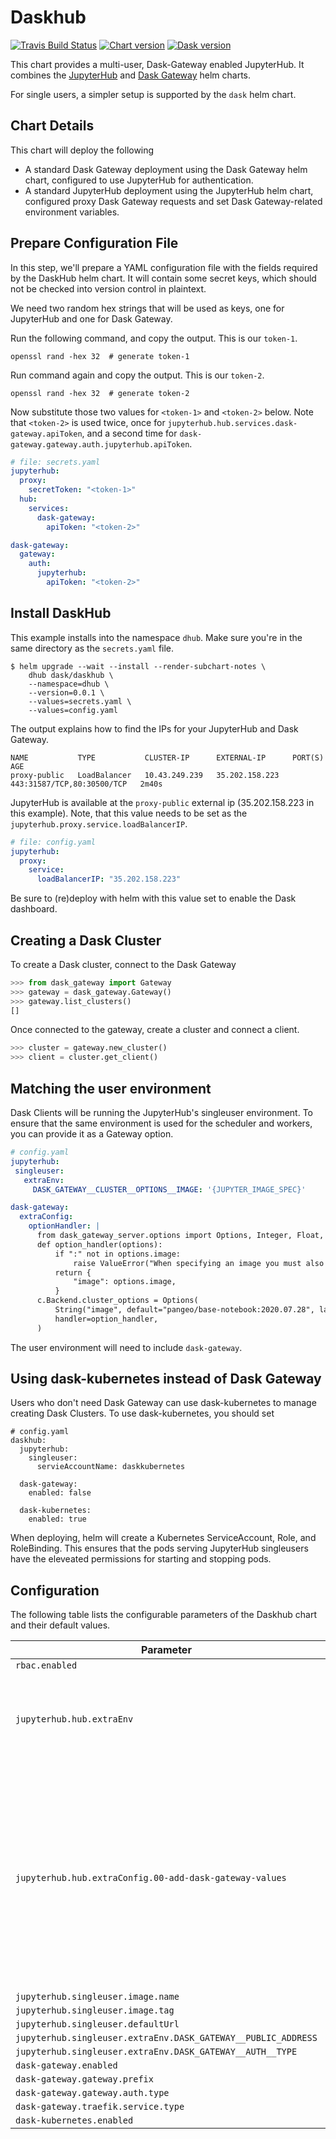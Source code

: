 
Daskhub
===========

[![Travis Build Status](https://travis-ci.com/dask/helm-chart.svg?branch=master)](https://travis-ci.com/dask/helm-chart)
[![Chart version](https://img.shields.io/badge/dynamic/yaml?url=https://helm.dask.org/index.yaml&label=chart&query=$.entries.daskhub[:1].version&color=277A9F)](https://helm.dask.org/)
[![Dask version](https://img.shields.io/badge/dynamic/yaml?url=https://helm.dask.org/index.yaml&label=Dask&query=$.entries.daskhub[:1].appVersion&color=D67548)](https://helm.dask.org/)

This chart provides a multi-user, Dask-Gateway enabled JupyterHub.
It combines the [JupyterHub](https://jupyterhub.readthedocs.io/en/stable/)
and [Dask Gateway](https://gateway.dask.org/) helm charts.

For single users, a simpler setup is supported by the `dask` helm chart.

## Chart Details

This chart will deploy the following

- A standard Dask Gateway deployment using the Dask Gateway helm chart,
  configured to use JupyterHub for authentication.
- A standard JupyterHub deployment using the JupyterHub helm chart,
  configured proxy Dask Gateway requests and set Dask Gateway-related
  environment variables.

## Prepare Configuration File

In this step, we'll prepare a YAML configuration file with the fields
required by the DaskHub helm chart. It will contain some secret
keys, which should not be checked into version control in plaintext.

We need two random hex strings that will be used as keys, one for
JupyterHub and one for Dask Gateway.

Run the following command, and copy the output. This is our `token-1`.

```console
openssl rand -hex 32  # generate token-1
```

Run command again and copy the output. This is our `token-2`.

```console
openssl rand -hex 32  # generate token-2
```

Now substitute those two values for `<token-1>` and `<token-2>` below.
Note that `<token-2>` is used twice, once for `jupyterhub.hub.services.dask-gateway.apiToken`, and a second time for `dask-gateway.gateway.auth.jupyterhub.apiToken`.


```yaml
# file: secrets.yaml
jupyterhub:
  proxy:
    secretToken: "<token-1>"
  hub:
    services:
      dask-gateway:
        apiToken: "<token-2>"

dask-gateway:
  gateway:
    auth:
      jupyterhub:
        apiToken: "<token-2>"
```

## Install DaskHub

This example installs into the namespace `dhub`. Make sure you're
in the same directory as the `secrets.yaml` file.

```console
$ helm upgrade --wait --install --render-subchart-notes \
    dhub dask/daskhub \
    --namespace=dhub \
    --version=0.0.1 \
    --values=secrets.yaml \
    --values=config.yaml
```

The output explains how to find the IPs for your JupyterHub and Dask Gateway.

```console
NAME           TYPE           CLUSTER-IP      EXTERNAL-IP      PORT(S)                      AGE
proxy-public   LoadBalancer   10.43.249.239   35.202.158.223   443:31587/TCP,80:30500/TCP   2m40s
```

JupyterHub is available at the `proxy-public` external ip (35.202.158.223 in this example).
Note, that this value needs to be set as the `jupyterhub.proxy.service.loadBalancerIP`.

```yaml
# file: config.yaml
jupyterhub:
  proxy:
    service:
      loadBalancerIP: "35.202.158.223"
```

Be sure to (re)deploy with helm with this value set to enable the Dask dashboard.

## Creating a Dask Cluster

To create a Dask cluster, connect to the Dask Gateway

```python
>>> from dask_gateway import Gateway
>>> gateway = dask_gateway.Gateway()
>>> gateway.list_clusters()
[]
```

Once connected to the gateway, create a cluster and connect a client.

```python
>>> cluster = gateway.new_cluster()
>>> client = cluster.get_client()
```

## Matching the user environment

Dask Clients will be running the JupyterHub's singleuser environment. To ensure
that the same environment is used for the scheduler and workers, you can provide
it as a Gateway option.

```yaml
# config.yaml
jupyterhub:
 singleuser:
   extraEnv:
     DASK_GATEWAY__CLUSTER__OPTIONS__IMAGE: '{JUPYTER_IMAGE_SPEC}'

dask-gateway:
  extraConfig:
    optionHandler: |
      from dask_gateway_server.options import Options, Integer, Float, String
      def option_handler(options):
          if ":" not in options.image:
              raise ValueError("When specifying an image you must also provide a tag")
          return {
              "image": options.image,
          }
      c.Backend.cluster_options = Options(
          String("image", default="pangeo/base-notebook:2020.07.28", label="Image"),
          handler=option_handler,
      )
```

The user environment will need to include `dask-gateway`.

## Using dask-kubernetes instead of Dask Gateway

Users who don't need Dask Gateway can use dask-kubernetes to manage creating Dask Clusters. To use dask-kubernetes, you should set

```
# config.yaml
daskhub:
  jupyterhub:
    singleuser:
      servieAccountName: daskkubernetes

  dask-gateway:
    enabled: false
  
  dask-kubernetes:
    enabled: true
```

When deploying, helm will create a Kubernetes ServiceAccount, Role, and RoleBinding. This ensures that the pods serving JupyterHub singleusers have the eleveated permissions for starting and stopping pods.
## Configuration

The following table lists the configurable parameters of the Daskhub chart and their default values.

| Parameter                | Description             | Default        |
| ------------------------ | ----------------------- | -------------- |
| `rbac.enabled` |  | `true` |
| `jupyterhub.hub.extraEnv` |  | `[{"name": "DASK_GATEWAY__ADDRESS", "valueFrom": {"configMapKeyRef": {"name": "daskhub-config", "key": "DASK_GATEWAY__ADDRESS"}}}, {"name": "DASK_GATEWAY__PROXY_ADDRESS", "valueFrom": {"configMapKeyRef": {"name": "daskhub-config", "key": "DASK_GATEWAY__PROXY_ADDRESS"}}}, {"name": "DASKHUB_JUPYTERHUB_SERVICE_GATEWAY_URL", "valueFrom": {"configMapKeyRef": {"name": "daskhub-config", "key": "DASKHUB_JUPYTERHUB_SERVICE_GATEWAY_URL"}}}]` |
| `jupyterhub.hub.extraConfig.00-add-dask-gateway-values` |  | `"# We need to set two a few things\n# On the Hub:\n# - Add the Gateway URL to the service.\n# On the singleuser\n# - DASK_GATEWAY_ADDRESS: {{ HUB_URL }}/servcies/dask-gateway/\n# - DASK_GATEWAY__PROXY_ADDRESS: gateway://traefik-{{ RELEASE_NAME }}-dask-gateway.{{ NAMESPACE }}\nimport os\n\n# Adds a few variables to singluser.ExtraEnv which depend on the release name.\nfor key in [\"DASK_GATEWAY__ADDRESS\", \"DASK_GATEWAY__PROXY_ADDRESS\"]:\n    c.KubeSpawner.environment[key] = os.environ[key]\n\n# Adds Dask Gateway as a JupyterHub service to make the gateway available at\n# {HUB_URL}/services/dask-gateway\nfor service in c.JupyterHub.services:\n    if service[\"name\"] == \"dask-gateway\":\n        if not service.get(\"url\", None):\n            print(\"Adding dask-gateway service URL\")\n            service[\"url\"] = os.environ[\"DASKHUB_JUPYTERHUB_SERVICE_GATEWAY_URL\"]\n        break\nelse:\n    print(\"dask-gateway service not found. Did you set jupyterhub.hub.services.dask-gateway.apiToken?\")\n"` |
| `jupyterhub.singleuser.image.name` |  | `"pangeo/base-notebook"` |
| `jupyterhub.singleuser.image.tag` |  | `"2020.07.28"` |
| `jupyterhub.singleuser.defaultUrl` |  | `"/lab"` |
| `jupyterhub.singleuser.extraEnv.DASK_GATEWAY__PUBLIC_ADDRESS` |  | `"/services/dask-gateway/"` |
| `jupyterhub.singleuser.extraEnv.DASK_GATEWAY__AUTH__TYPE` |  | `"jupyterhub"` |
| `dask-gateway.enabled` |  | `true` |
| `dask-gateway.gateway.prefix` |  | `"/services/dask-gateway"` |
| `dask-gateway.gateway.auth.type` |  | `"jupyterhub"` |
| `dask-gateway.traefik.service.type` |  | `"ClusterIP"` |
| `dask-kubernetes.enabled` |  | `false` |





